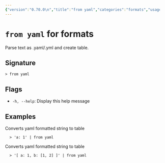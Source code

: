 ```yaml
---
{"version":"0.70.0\n","title":"from yaml","categories":"formats","usage":"Parse text as .yaml/.yml and create table.\n"}
---
```

<!-- THIS FILE IS GENERATED BY update_book_commands.cjs USING NUSHELL'S HELP COMMANDS.
REFRAIN FROM EDITING IT MANUALLY.-->
# <code>from yaml</code> for formats

<div class='command-title'>Parse text as .yaml/.yml and create table.</div>

## Signature

```> from yaml```

## Flags

 * ```-h, --help```: Display this help message
## Examples

  Converts yaml formatted string to table
```shell
  > 'a: 1' | from yaml
```
  Converts yaml formatted string to table
```shell
  > '[ a: 1, b: [1, 2] ]' | from yaml
```


